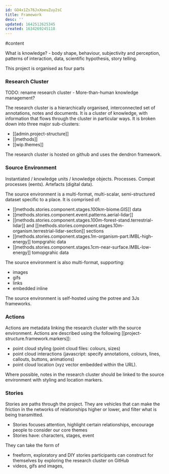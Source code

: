 ```yaml
---
id: GO4x1Zs76JxXoeuZuy2sC
title: Framework
desc: ''
updated: 1642512625345
created: 1634269245118
---
```



#content

What is knowledge? - body shape, behaviour, subjectivity and perception, patterns of interaction, data, scientific hypothesis, story telling.

This project is organised as four parts

### Research Cluster

TODO: rename research cluster - More-than-human knowledge management?

The research cluster is a hierarchically organised,  interconnected set of annotations, notes and documents. It is a cluster of knowledge, with information that flows through the cluster in particular ways. It is broken down into three major sub-clusters:

- [[admin.project-structure]]
- [[methods]]
- [[wip.themes]]

The research cluster is hosted on github and uses the dendron framework.

### Source Environment

Instantiated / knowledge units / knowledge objects. Processes. Compat processes (eents). Artefacts (digital data).

The source environment is a multi-format, multi-scalar, semi-structured  dataset specific to a place. It is comprised of:

- [[methods.stories.component.stages.100km-biome.GIS]] data
- [[methods.stories.component.event.patterns.aerial-lidar]]
- [[methods.stories.component.stages.100m-forest-stand.terrestrial-lidar]] and [[methods.stories.component.stages.10m-organism.terrestrial-lidar-section]] sections
- [[methods.stories.component.stages.1m-organism-part.IMBL-high-energy]] tompgrahic data
- [[methods.stories.component.stages.1cm-near-surface.IMBL-low-energy]] tomopgrahic data

The source environment is also multi-format, supporting: 
  - images
  - gifs
  - links
  - embedded inline

The source environment is self-hosted using the potree and 3Js frameworks.

### Actions

Actions are metadata linking the research cluster with the source environment. Actions are described using the following [[project-structure.framework.markers]]:

- point cloud styling (point cloud files: colours, sizes)
- point cloud interactions (javascript: specify annotations, colours, lines, callouts, buttons, animations)
- point cloud location (xyz vector embedded within the URL).

Where possible, notes in the research cluster should be linked to the source environment with styling and location markers.

### Stories

Stories are paths through the project. They are  vehicles that can make the friction in the networks of relationships higher or lower, and filter what is being transmitted.

- Stories focuses  attention, highlight certain relationships, encourage people to consider our core themes
- Stories have: characters, stages, event

They can take the form of

- freeform, exploratory  and DIY stories participants can construct for themselves by exploring the research cluster on GitHub
- videos, gifs and images,
